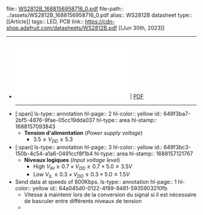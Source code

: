 file:: [WS2812B_1688156958716_0.pdf](../assets/WS2812B_1688156958716_0.pdf)
file-path:: ../assets/WS2812B_1688156958716_0.pdf
alias:: WS2812B datasheet
type:: [[Article]]
tags:: LED, PCB
link:: https://cdn-shop.adafruit.com/datasheets/WS2812B.pdf
[[Jun 30th, 2023]]
***

- ![Viewer](../assets/WS2812B_1688156958716_0.pdf) | [PDF](../assets/WS2812B_1688156958716_0.pdf)
  ***
- [:span]
  ls-type:: annotation
  hl-page:: 2
  hl-color:: yellow
  id:: 649f3ba7-2bf5-4876-9fae-05cc19dda037
  hl-type:: area
  hl-stamp:: 1688157093843
	- **Tension d'alimentation** (*Power supply voltage*)
		- $3.5 \leq V_{DD} \geq 5.3$
- [:span]
  ls-type:: annotation
  hl-page:: 3
  hl-color:: yellow
  id:: 649f3bc3-150b-4c54-a1a6-0491ccf8f1b4
  hl-type:: area
  hl-stamp:: 1688157121767
	- **Niveaux logiques** (*Input voltage level*)
		- High $V_{IH} \geq 0.7 \times V_{DD} \geq 0.7 \times 5.0 \geq 3.5V$
		- Low $V_{IL} \leq 0.3 \times V_{DD} \leq 0.3 \times 5.0 \leq 1.5V$
- Send data at speeds of 800Kbps.
  ls-type:: annotation
  hl-page:: 1
  hl-color:: yellow
  id:: 64a045d0-0122-4f89-8481-5935903210fb
	- Vitesse à maintenir lors de la conversion du signal si il est nécessaire de basculer entre différents niveaux de tension
	-